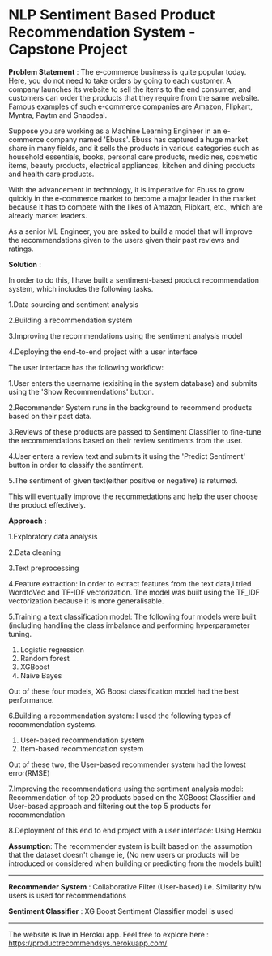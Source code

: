 # NLP Sentiment Based Product Recommendation System - Capstone Project 


**Problem Statement** :
The e-commerce business is quite popular today. Here, you do not need to take orders by going to each customer. A company launches its website to sell the items to the end consumer, and customers can order the products that they require from the same website. Famous examples of such e-commerce companies are Amazon, Flipkart, Myntra, Paytm and Snapdeal.

Suppose you are working as a Machine Learning Engineer in an e-commerce company named 'Ebuss'. Ebuss has captured a huge market share in many fields, and it sells the products in various categories such as household essentials, books, personal care products, medicines, cosmetic items, beauty products, electrical appliances, kitchen and dining products and health care products.

With the advancement in technology, it is imperative for Ebuss to grow quickly in the e-commerce market to become a major leader in the market because it has to compete with the likes of Amazon, Flipkart, etc., which are already market leaders.

As a senior ML Engineer, you are asked to build a model that will improve the recommendations given to the users given their past reviews and ratings. 

**Solution** :

In order to do this, I have built a sentiment-based product recommendation system, which includes the following tasks.

1.Data sourcing and sentiment analysis

2.Building a recommendation system

3.Improving the recommendations using the sentiment analysis model

4.Deploying the end-to-end project with a user interface


The user interface has the following workflow:

1.User enters the username (exisiting in the system database) and submits using the 'Show Recommendations' button.

2.Recommender System runs in the background to recommend products based on their past data.

3.Reviews of these products are passed to Sentiment Classifier to fine-tune the recommendations based on their review sentiments from the user.

4.User enters a review text and submits it using the 'Predict Sentiment' button in order to classify the sentiment.

5.The sentiment of given text(either positive or negative) is returned.

This will eventually improve the recommedations and help the user choose the product effectively.

**Approach** :

1.Exploratory data analysis

2.Data cleaning

3.Text preprocessing

4.Feature extraction: In order to extract features from the text data,i tried WordtoVec and TF-IDF vectorization. The model was built using the TF_IDF vectorization because it is more generalisable. 

5.Training a text classification model: The following four models were built (including handling the class imbalance and performing hyperparameter tuning. 
1. Logistic regression
2. Random forest
3. XGBoost
4. Naive Bayes

Out of these four models, XG Boost classification model had the best performance.

6.Building a recommendation system: I used the following types of recommendation systems.
1. User-based recommendation system
2. Item-based recommendation system

Out of these two, the User-based recommender system had the lowest error(RMSE)

7.Improving the recommendations using the sentiment analysis model: Recommendation of top 20 products based on the XGBoost Classifier and User-based approach and filtering out the top 5 products for recommendation

8.Deployment of this end to end project with a user interface: Using Heroku

**Assumption**: 
The recommender system is built based on the assumption that the dataset doesn't change ie, (No new users or products will be introduced or considered when building or predicting from the models built) 

******************************************************************************************************************

**Recommender System** : Collaborative Filter (User-based) i.e. Similarity b/w users is used for recommendations 

**Sentiment Classifier** : XG Boost Sentiment Classifier model is used

*******************************************************************************************************************

The website is live in Heroku app. Feel free to explore here :
https://productrecommendsys.herokuapp.com/
